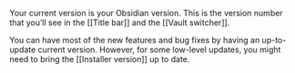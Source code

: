 Your current version is your Obsidian version. This is the version number that you’ll see in the [[Title bar]] and the [[Vault switcher]].

You can have most of the new features and bug fixes by having an up-to-update current version. However, for some low-level updates, you might need to bring the [[Installer version]] up to date.